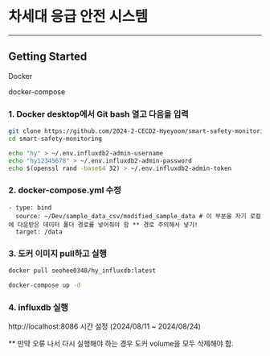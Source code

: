 # 차세대 응급 안전 시스템

---

## Getting Started

Docker

docker-compose

### 1. Docker desktop에서 Git bash 열고 다음을 입력
```bash
git clone https://github.com/2024-2-CECD2-Hyeyoom/smart-safety-monitoring.git
cd smart-safety-monitoring

echo "hy" > ~/.env.influxdb2-admin-username  
echo "hy12345678" > ~/.env.influxdb2-admin-password
echo $(openssl rand -base64 32) > ~/.env.influxdb2-admin-token
```

### 2. docker-compose.yml 수정
```
- type: bind
  source: ~/Dev/sample_data_csv/modified_sample_data # 이 부분을 자기 로컬에 다운받은 데이터 폴더 경로를 넣어줘야 함 ** 경로 주의해서 넣기!
  target: /data  

```

### 3. 도커 이미지 pull하고 실행
```bash
docker pull seohee0348/hy_influxdb:latest

docker-compose up -d
```

### 4. influxdb 실행
http://localhost:8086
시간 설정 (2024/08/11 ~ 2024/08/24)

** 만약 오류 나서 다시 실행해야 하는 경우 도커 volume을 모두 삭제해야 함.
